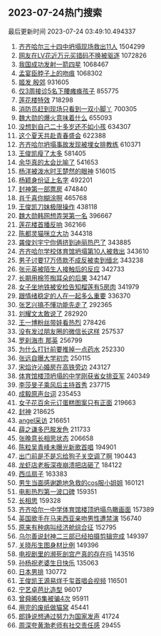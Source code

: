 ## 2023-07-24热门搜索 
最后更新时间 2023-07-24 03:49:10.494337 
1. [齐齐哈尔三十四中坍塌现场救出11人](https://s.weibo.com/weibo?q=%23%E9%BD%90%E9%BD%90%E5%93%88%E5%B0%94%E4%B8%89%E5%8D%81%E5%9B%9B%E4%B8%AD%E5%9D%8D%E5%A1%8C%E7%8E%B0%E5%9C%BA%E6%95%91%E5%87%BA11%E4%BA%BA%23&t=31&band_rank=1&Refer=top) 1504299
1. [网友在LV花近万元买错码不换被驱逐](https://s.weibo.com/weibo?q=%23%E7%BD%91%E5%8F%8B%E5%9C%A8LV%E8%8A%B1%E8%BF%91%E4%B8%87%E5%85%83%E4%B9%B0%E9%94%99%E7%A0%81%E4%B8%8D%E6%8D%A2%E8%A2%AB%E9%A9%B1%E9%80%90%23&t=31&band_rank=2&Refer=top) 1072826
1. [我国成功发射一箭四星](https://s.weibo.com/weibo?q=%23%E6%88%91%E5%9B%BD%E6%88%90%E5%8A%9F%E5%8F%91%E5%B0%84%E4%B8%80%E7%AE%AD%E5%9B%9B%E6%98%9F%23&t=31&band_rank=3&Refer=top) 1068467
1. [孟宴臣脖子上的吻痕](https://s.weibo.com/weibo?q=%23%E5%AD%9F%E5%AE%B4%E8%87%A3%E8%84%96%E5%AD%90%E4%B8%8A%E7%9A%84%E5%90%BB%E7%97%95%23&t=31&band_rank=4&Refer=top) 1068302
1. [姬发 殷郊](https://s.weibo.com/weibo?q=%E5%A7%AC%E5%8F%91%20%E6%AE%B7%E9%83%8A&t=31&band_rank=9&Refer=top) 931605
1. [仅3周接诊5名下腰瘫痪孩子](https://s.weibo.com/weibo?q=%23%E4%BB%853%E5%91%A8%E6%8E%A5%E8%AF%8A5%E5%90%8D%E4%B8%8B%E8%85%B0%E7%98%AB%E7%97%AA%E5%AD%A9%E5%AD%90%23&t=31&band_rank=5&Refer=top) 855775
1. [莲花楼特效](https://s.weibo.com/weibo?q=%E8%8E%B2%E8%8A%B1%E6%A5%BC%E7%89%B9%E6%95%88&t=31&band_rank=6&Refer=top) 718298
1. [消防员赶到现场只看到一双小脚丫](https://s.weibo.com/weibo?q=%23%E6%B6%88%E9%98%B2%E5%91%98%E8%B5%B6%E5%88%B0%E7%8E%B0%E5%9C%BA%E5%8F%AA%E7%9C%8B%E5%88%B0%E4%B8%80%E5%8F%8C%E5%B0%8F%E8%84%9A%E4%B8%AB%23&t=31&band_rank=18&Refer=top) 700305
1. [魏大勋的爆火意味着什么](https://s.weibo.com/weibo?q=%23%E9%AD%8F%E5%A4%A7%E5%8B%8B%E7%9A%84%E7%88%86%E7%81%AB%E6%84%8F%E5%91%B3%E7%9D%80%E4%BB%80%E4%B9%88%23&t=31&band_rank=7&Refer=top) 655093
1. [没想到自己二十多岁还不如小孩](https://s.weibo.com/weibo?q=%E6%B2%A1%E6%83%B3%E5%88%B0%E8%87%AA%E5%B7%B1%E4%BA%8C%E5%8D%81%E5%A4%9A%E5%B2%81%E8%BF%98%E4%B8%8D%E5%A6%82%E5%B0%8F%E5%AD%A9&t=31&band_rank=8&Refer=top) 634307
1. [这个夏天共赴青春盛会](https://s.weibo.com/weibo?q=%23%E8%BF%99%E4%B8%AA%E5%A4%8F%E5%A4%A9%E5%85%B1%E8%B5%B4%E9%9D%92%E6%98%A5%E7%9B%9B%E4%BC%9A%23&t=31&band_rank=3&Refer=top) 622388
1. [齐齐哈尔坍塌事故发现被埋女排教练](https://s.weibo.com/weibo?q=%23%E9%BD%90%E9%BD%90%E5%93%88%E5%B0%94%E5%9D%8D%E5%A1%8C%E4%BA%8B%E6%95%85%E5%8F%91%E7%8E%B0%E8%A2%AB%E5%9F%8B%E5%A5%B3%E6%8E%92%E6%95%99%E7%BB%83%23&t=31&band_rank=10&Refer=top) 610371
1. [王俊凯瘦了太多](https://s.weibo.com/weibo?q=%23%E7%8E%8B%E4%BF%8A%E5%87%AF%E7%98%A6%E4%BA%86%E5%A4%AA%E5%A4%9A%23&t=31&band_rank=11&Refer=top) 581405
1. [余华真的太会比喻了](https://s.weibo.com/weibo?q=%E4%BD%99%E5%8D%8E%E7%9C%9F%E7%9A%84%E5%A4%AA%E4%BC%9A%E6%AF%94%E5%96%BB%E4%BA%86&t=31&band_rank=45&Refer=top) 541653
1. [杨洋被泼水时王楚然的眼神](https://s.weibo.com/weibo?q=%23%E6%9D%A8%E6%B4%8B%E8%A2%AB%E6%B3%BC%E6%B0%B4%E6%97%B6%E7%8E%8B%E6%A5%9A%E7%84%B6%E7%9A%84%E7%9C%BC%E7%A5%9E%23&t=31&band_rank=12&Refer=top) 516015
1. [杨颖身份证上名字](https://s.weibo.com/weibo?q=%E6%9D%A8%E9%A2%96%E8%BA%AB%E4%BB%BD%E8%AF%81%E4%B8%8A%E5%90%8D%E5%AD%97&t=31&band_rank=13&Refer=top) 492201
1. [封神第一部票房](https://s.weibo.com/weibo?q=%E5%B0%81%E7%A5%9E%E7%AC%AC%E4%B8%80%E9%83%A8%E7%A5%A8%E6%88%BF&t=31&band_rank=14&Refer=top) 474840
1. [肖千喜你糊涂啊](https://s.weibo.com/weibo?q=%E8%82%96%E5%8D%83%E5%96%9C%E4%BD%A0%E7%B3%8A%E6%B6%82%E5%95%8A&t=31&band_rank=27&Refer=top) 465768
1. [王俊凯刀妹极限操作](https://s.weibo.com/weibo?q=%23%E7%8E%8B%E4%BF%8A%E5%87%AF%E5%88%80%E5%A6%B9%E6%9E%81%E9%99%90%E6%93%8D%E4%BD%9C%23&t=31&band_rank=15&Refer=top) 438118
1. [魏大勋韩网想弄哭第一名](https://s.weibo.com/weibo?q=%23%E9%AD%8F%E5%A4%A7%E5%8B%8B%E9%9F%A9%E7%BD%91%E6%83%B3%E5%BC%84%E5%93%AD%E7%AC%AC%E4%B8%80%E5%90%8D%23&t=31&band_rank=16&Refer=top) 396667
1. [莲花楼首播反响](https://s.weibo.com/weibo?q=%23%E8%8E%B2%E8%8A%B1%E6%A5%BC%E9%A6%96%E6%92%AD%E5%8F%8D%E5%93%8D%23&t=31&band_rank=26&Refer=top) 362166
1. [陈都灵猫咪立大功](https://s.weibo.com/weibo?q=%23%E9%99%88%E9%83%BD%E7%81%B5%E7%8C%AB%E5%92%AA%E7%AB%8B%E5%A4%A7%E5%8A%9F%23&t=31&band_rank=17&Refer=top) 344318
1. [龚俊刘宇宁你俩挤到迪丽热巴了](https://s.weibo.com/weibo?q=%23%E9%BE%9A%E4%BF%8A%E5%88%98%E5%AE%87%E5%AE%81%E4%BD%A0%E4%BF%A9%E6%8C%A4%E5%88%B0%E8%BF%AA%E4%B8%BD%E7%83%AD%E5%B7%B4%E4%BA%86%23&t=31&band_rank=18&Refer=top) 343885
1. [齐齐哈尔学校体育馆坍塌第10人被救出](https://s.weibo.com/weibo?q=%23%E9%BD%90%E9%BD%90%E5%93%88%E5%B0%94%E5%AD%A6%E6%A0%A1%E4%BD%93%E8%82%B2%E9%A6%86%E5%9D%8D%E5%A1%8C%E7%AC%AC10%E4%BA%BA%E8%A2%AB%E6%95%91%E5%87%BA%23&t=31&band_rank=19&Refer=top) 343610
1. [男子讨要17万债款不成反被卖到缅北](https://s.weibo.com/weibo?q=%23%E7%94%B7%E5%AD%90%E8%AE%A8%E8%A6%8117%E4%B8%87%E5%80%BA%E6%AC%BE%E4%B8%8D%E6%88%90%E5%8F%8D%E8%A2%AB%E5%8D%96%E5%88%B0%E7%BC%85%E5%8C%97%23&t=31&band_rank=20&Refer=top) 343238
1. [张元英被陌生人接触后的反应](https://s.weibo.com/weibo?q=%23%E5%BC%A0%E5%85%83%E8%8B%B1%E8%A2%AB%E9%99%8C%E7%94%9F%E4%BA%BA%E6%8E%A5%E8%A7%A6%E5%90%8E%E7%9A%84%E5%8F%8D%E5%BA%94%23&t=31&band_rank=21&Refer=top) 342733
1. [长期用棉签掏耳朵的后果](https://s.weibo.com/weibo?q=%23%E9%95%BF%E6%9C%9F%E7%94%A8%E6%A3%89%E7%AD%BE%E6%8E%8F%E8%80%B3%E6%9C%B5%E7%9A%84%E5%90%8E%E6%9E%9C%23&t=31&band_rank=22&Refer=top) 342147
1. [女子坐地铁被安检告知榴莲有5房肉](https://s.weibo.com/weibo?q=%23%E5%A5%B3%E5%AD%90%E5%9D%90%E5%9C%B0%E9%93%81%E8%A2%AB%E5%AE%89%E6%A3%80%E5%91%8A%E7%9F%A5%E6%A6%B4%E8%8E%B2%E6%9C%895%E6%88%BF%E8%82%89%23&t=31&band_rank=23&Refer=top) 341979
1. [跟情绪稳定的人在一起多么重要](https://s.weibo.com/weibo?q=%E8%B7%9F%E6%83%85%E7%BB%AA%E7%A8%B3%E5%AE%9A%E7%9A%84%E4%BA%BA%E5%9C%A8%E4%B8%80%E8%B5%B7%E5%A4%9A%E4%B9%88%E9%87%8D%E8%A6%81&t=31&band_rank=24&Refer=top) 336370
1. [张艺兴搞不懂功能先走了](https://s.weibo.com/weibo?q=%23%E5%BC%A0%E8%89%BA%E5%85%B4%E6%90%9E%E4%B8%8D%E6%87%82%E5%8A%9F%E8%83%BD%E5%85%88%E8%B5%B0%E4%BA%86%23&t=31&band_rank=25&Refer=top) 292365
1. [刘耀文太敢说了](https://s.weibo.com/weibo?q=%E5%88%98%E8%80%80%E6%96%87%E5%A4%AA%E6%95%A2%E8%AF%B4%E4%BA%86&t=31&band_rank=32&Refer=top) 282920
1. [王一博粉丝带娃看热烈](https://s.weibo.com/weibo?q=%23%E7%8E%8B%E4%B8%80%E5%8D%9A%E7%B2%89%E4%B8%9D%E5%B8%A6%E5%A8%83%E7%9C%8B%E7%83%AD%E7%83%88%23&t=31&band_rank=26&Refer=top) 278426
1. [没有发过朋友圈的微信长这样](https://s.weibo.com/weibo?q=%23%E6%B2%A1%E6%9C%89%E5%8F%91%E8%BF%87%E6%9C%8B%E5%8F%8B%E5%9C%88%E7%9A%84%E5%BE%AE%E4%BF%A1%E9%95%BF%E8%BF%99%E6%A0%B7%23&t=31&band_rank=28&Refer=top) 257537
1. [罗刹海市 那英](https://s.weibo.com/weibo?q=%E7%BD%97%E5%88%B9%E6%B5%B7%E5%B8%82%20%E9%82%A3%E8%8B%B1&t=31&band_rank=29&Refer=top) 256799
1. [为什么打针前要推掉一点药水](https://s.weibo.com/weibo?q=%E4%B8%BA%E4%BB%80%E4%B9%88%E6%89%93%E9%92%88%E5%89%8D%E8%A6%81%E6%8E%A8%E6%8E%89%E4%B8%80%E7%82%B9%E8%8D%AF%E6%B0%B4&t=31&band_rank=30&Refer=top) 252330
1. [张远自曝大学初恋](https://s.weibo.com/weibo?q=%23%E5%BC%A0%E8%BF%9C%E8%87%AA%E6%9B%9D%E5%A4%A7%E5%AD%A6%E5%88%9D%E6%81%8B%23&t=31&band_rank=31&Refer=top) 250115
1. [宋焰许沁婚房在高铁旁边](https://s.weibo.com/weibo?q=%23%E5%AE%8B%E7%84%B0%E8%AE%B8%E6%B2%81%E5%A9%9A%E6%88%BF%E5%9C%A8%E9%AB%98%E9%93%81%E6%97%81%E8%BE%B9%23&t=31&band_rank=32&Refer=top) 243127
1. [体育馆楼顶坍塌的中学刚获省女排亚军](https://s.weibo.com/weibo?q=%23%E4%BD%93%E8%82%B2%E9%A6%86%E6%A5%BC%E9%A1%B6%E5%9D%8D%E5%A1%8C%E7%9A%84%E4%B8%AD%E5%AD%A6%E5%88%9A%E8%8E%B7%E7%9C%81%E5%A5%B3%E6%8E%92%E4%BA%9A%E5%86%9B%23&t=31&band_rank=38&Refer=top) 240349
1. [李莎旻子乘风后主持首秀](https://s.weibo.com/weibo?q=%23%E6%9D%8E%E8%8E%8E%E6%97%BB%E5%AD%90%E4%B9%98%E9%A3%8E%E5%90%8E%E4%B8%BB%E6%8C%81%E9%A6%96%E7%A7%80%23&t=31&band_rank=33&Refer=top) 237715
1. [成毅原声台词](https://s.weibo.com/weibo?q=%E6%88%90%E6%AF%85%E5%8E%9F%E5%A3%B0%E5%8F%B0%E8%AF%8D&t=31&band_rank=34&Refer=top) 235453
1. [女子花百余元订蛋糕图案只有正面](https://s.weibo.com/weibo?q=%23%E5%A5%B3%E5%AD%90%E8%8A%B1%E7%99%BE%E4%BD%99%E5%85%83%E8%AE%A2%E8%9B%8B%E7%B3%95%E5%9B%BE%E6%A1%88%E5%8F%AA%E6%9C%89%E6%AD%A3%E9%9D%A2%23&t=31&band_rank=35&Refer=top) 219663
1. [封神](https://s.weibo.com/weibo?q=%E5%B0%81%E7%A5%9E&t=31&band_rank=36&Refer=top) 218625
1. [angel采访](https://s.weibo.com/weibo?q=angel%E9%87%87%E8%AE%BF&t=31&band_rank=37&Refer=top) 216651
1. [薛之谦多巴胺发色](https://s.weibo.com/weibo?q=%23%E8%96%9B%E4%B9%8B%E8%B0%A6%E5%A4%9A%E5%B7%B4%E8%83%BA%E5%8F%91%E8%89%B2%23&t=31&band_rank=24&Refer=top) 211733
1. [张晚意长相思状态](https://s.weibo.com/weibo?q=%23%E5%BC%A0%E6%99%9A%E6%84%8F%E9%95%BF%E7%9B%B8%E6%80%9D%E7%8A%B6%E6%80%81%23&t=31&band_rank=43&Refer=top) 206658
1. [陈粒吴青峰未曝光新歌首唱](https://s.weibo.com/weibo?q=%23%E9%99%88%E7%B2%92%E5%90%B4%E9%9D%92%E5%B3%B0%E6%9C%AA%E6%9B%9D%E5%85%89%E6%96%B0%E6%AD%8C%E9%A6%96%E5%94%B1%23&t=31&band_rank=27&Refer=top) 194901
1. [出门前是不是忘给狗子关空调了啊](https://s.weibo.com/weibo?q=%E5%87%BA%E9%97%A8%E5%89%8D%E6%98%AF%E4%B8%8D%E6%98%AF%E5%BF%98%E7%BB%99%E7%8B%97%E5%AD%90%E5%85%B3%E7%A9%BA%E8%B0%83%E4%BA%86%E5%95%8A&t=31&band_rank=40&Refer=top) 190443
1. [龙虾店老板深夜崩溃把店砸了](https://s.weibo.com/weibo?q=%23%E9%BE%99%E8%99%BE%E5%BA%97%E8%80%81%E6%9D%BF%E6%B7%B1%E5%A4%9C%E5%B4%A9%E6%BA%83%E6%8A%8A%E5%BA%97%E7%A0%B8%E4%BA%86%23&t=31&band_rank=48&Refer=top) 184122
1. [西瓜扇子](https://s.weibo.com/weibo?q=%E8%A5%BF%E7%93%9C%E6%89%87%E5%AD%90&t=31&band_rank=39&Refer=top) 163383
1. [男生当面感谢跪地急救的cos服小姐姐](https://s.weibo.com/weibo?q=%23%E7%94%B7%E7%94%9F%E5%BD%93%E9%9D%A2%E6%84%9F%E8%B0%A2%E8%B7%AA%E5%9C%B0%E6%80%A5%E6%95%91%E7%9A%84cos%E6%9C%8D%E5%B0%8F%E5%A7%90%E5%A7%90%23&t=31&band_rank=49&Refer=top) 160121
1. [电影热烈第一波口碑](https://s.weibo.com/weibo?q=%23%E7%94%B5%E5%BD%B1%E7%83%AD%E7%83%88%E7%AC%AC%E4%B8%80%E6%B3%A2%E5%8F%A3%E7%A2%91%23&t=31&band_rank=41&Refer=top) 159351
1. [长相思](https://s.weibo.com/weibo?q=%E9%95%BF%E7%9B%B8%E6%80%9D&t=31&band_rank=42&Refer=top) 159328
1. [齐齐哈尔一中学体育馆楼顶坍塌鸟瞰画面](https://s.weibo.com/weibo?q=%23%E9%BD%90%E9%BD%90%E5%93%88%E5%B0%94%E4%B8%80%E4%B8%AD%E5%AD%A6%E4%BD%93%E8%82%B2%E9%A6%86%E6%A5%BC%E9%A1%B6%E5%9D%8D%E5%A1%8C%E9%B8%9F%E7%9E%B0%E7%94%BB%E9%9D%A2%23&t=31&band_rank=43&Refer=top) 157389
1. [英国歌手在马来西亚亲吻男性遭禁演](https://s.weibo.com/weibo?q=%23%E8%8B%B1%E5%9B%BD%E6%AD%8C%E6%89%8B%E5%9C%A8%E9%A9%AC%E6%9D%A5%E8%A5%BF%E4%BA%9A%E4%BA%B2%E5%90%BB%E7%94%B7%E6%80%A7%E9%81%AD%E7%A6%81%E6%BC%94%23&t=31&band_rank=44&Refer=top) 156740
1. [原来有种病叫经济舱综合征](https://s.weibo.com/weibo?q=%23%E5%8E%9F%E6%9D%A5%E6%9C%89%E7%A7%8D%E7%97%85%E5%8F%AB%E7%BB%8F%E6%B5%8E%E8%88%B1%E7%BB%BC%E5%90%88%E5%BE%81%23&t=31&band_rank=46&Refer=top) 152795
1. [乌尔善说封神二三部已经拍摄剪辑完成](https://s.weibo.com/weibo?q=%23%E4%B9%8C%E5%B0%94%E5%96%84%E8%AF%B4%E5%B0%81%E7%A5%9E%E4%BA%8C%E4%B8%89%E9%83%A8%E5%B7%B2%E7%BB%8F%E6%8B%8D%E6%91%84%E5%89%AA%E8%BE%91%E5%AE%8C%E6%88%90%23&t=31&band_rank=49&Refer=top) 149397
1. [关晓彤生图身材比例](https://s.weibo.com/weibo?q=%23%E5%85%B3%E6%99%93%E5%BD%A4%E7%94%9F%E5%9B%BE%E8%BA%AB%E6%9D%90%E6%AF%94%E4%BE%8B%23&t=31&band_rank=45&Refer=top) 149396
1. [电视剧里的濒死剖宫产真的存在吗](https://s.weibo.com/weibo?q=%E7%94%B5%E8%A7%86%E5%89%A7%E9%87%8C%E7%9A%84%E6%BF%92%E6%AD%BB%E5%89%96%E5%AE%AB%E4%BA%A7%E7%9C%9F%E7%9A%84%E5%AD%98%E5%9C%A8%E5%90%97&t=31&band_rank=47&Refer=top) 143516
1. [孙杨祝老婆生日快乐](https://s.weibo.com/weibo?q=%23%E5%AD%99%E6%9D%A8%E7%A5%9D%E8%80%81%E5%A9%86%E7%94%9F%E6%97%A5%E5%BF%AB%E4%B9%90%23&t=31&band_rank=50&Refer=top) 135063
1. [日本男排](https://s.weibo.com/weibo?q=%23%E6%97%A5%E6%9C%AC%E7%94%B7%E6%8E%92%23&t=31&band_rank=49&Refer=top) 130772
1. [王俊凯王源易烊千玺首唱会视频](https://s.weibo.com/weibo?q=%23%E7%8E%8B%E4%BF%8A%E5%87%AF%E7%8E%8B%E6%BA%90%E6%98%93%E7%83%8A%E5%8D%83%E7%8E%BA%E9%A6%96%E5%94%B1%E4%BC%9A%E8%A7%86%E9%A2%91%23&t=31&band_rank=48&Refer=top) 116501
1. [宁艺卓芭比造型](https://s.weibo.com/weibo?q=%23%E5%AE%81%E8%89%BA%E5%8D%93%E8%8A%AD%E6%AF%94%E9%80%A0%E5%9E%8B%23&t=31&band_rank=48&Refer=top) 96017
1. [曾舜晞6集被骗4次](https://s.weibo.com/weibo?q=%23%E6%9B%BE%E8%88%9C%E6%99%9E6%E9%9B%86%E8%A2%AB%E9%AA%974%E6%AC%A1%23&t=31&band_rank=48&Refer=top) 95911
1. [用完的废纸做猫窝](https://s.weibo.com/weibo?q=%E7%94%A8%E5%AE%8C%E7%9A%84%E5%BA%9F%E7%BA%B8%E5%81%9A%E7%8C%AB%E7%AA%9D&t=31&band_rank=50&Refer=top) 45441
1. [郎铮说想通过努力为国家发声](https://s.weibo.com/weibo?q=%23%E9%83%8E%E9%93%AE%E8%AF%B4%E6%83%B3%E9%80%9A%E8%BF%87%E5%8A%AA%E5%8A%9B%E4%B8%BA%E5%9B%BD%E5%AE%B6%E5%8F%91%E5%A3%B0%23&t=31&band_rank=50&Refer=top) 41724
1. [周深夸黄渤老师有社交责任感](https://s.weibo.com/weibo?q=%23%E5%91%A8%E6%B7%B1%E5%A4%B8%E9%BB%84%E6%B8%A4%E8%80%81%E5%B8%88%E6%9C%89%E7%A4%BE%E4%BA%A4%E8%B4%A3%E4%BB%BB%E6%84%9F%23&t=31&band_rank=42&Refer=top) 29455
